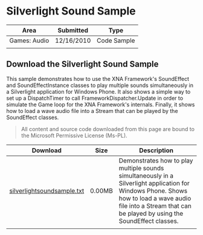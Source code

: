 # Silverlight Sound Sample

|Area|Submitted|Type|
|-|-|-|
Games: Audio|12/16/2010|Code Sample
||||

## Download the Silverlight Sound Sample

This sample demonstrates how to use the XNA Framework's SoundEffect and SoundEffectInstance classes to play multiple sounds simultaneously in a Silverlight application for Windows Phone. It also shows a simple way to set up a DispatchTimer to call FrameworkDispatcher.Update in order to simulate the Game loop for the XNA Framework's internals. Finally, it shows how to load a wave audio file into a Stream that can be played by the SoundEffect classes.

> All content and source code downloaded from this page are bound to the Microsoft Permissive License (Ms-PL).

Download | Size | Description
---|---|---|
[silverlightsoundsample.txt](https://github.com/simondarksidej/XNAGameStudio/tree/master/Documents/silverlightsoundsample.txt?raw=true) | 0.00MB | Demonstrates how to play multiple sounds simultaneously in a Silverlight application for Windows Phone. Shows how to load a wave audio file into a Stream that can be played by using the SoundEffect classes.
||||
